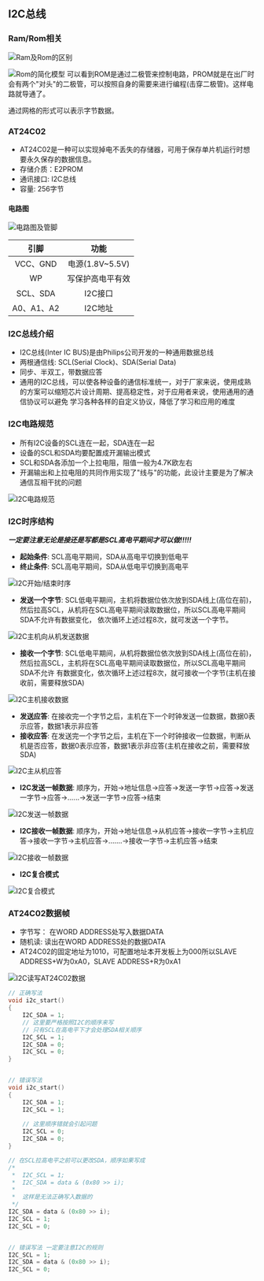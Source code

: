 ## I2C总线

### Ram/Rom相关
![Ram及Rom的区别](./images/ram_rom.png)

![Rom的简化模型](./images/rom_model.png)
可以看到ROM是通过二极管来控制电路，PROM就是在出厂时会有两个"对头"的二极管，可以按照自身的需要来进行编程(击穿二极管)。这样电路就导通了。

通过网格的形式可以表示字节数据。

### AT24C02
* AT24C02是一种可以实现掉电不丢失的存储器，可用于保存单片机运行时想要永久保存的数据信息。
* 存储介质：E2PROM
* 通讯接口: I2C总线
* 容量: 256字节

#### 电路图
![电路图及管脚](./images/circuit.png)

|引脚|功能|
|:---:|:---:|
|VCC、GND|电源(1.8V~5.5V)|
|WP|写保护高电平有效|
|SCL、SDA|I2C接口|
|A0、A1、A2|I2C地址|

### I2C总线介绍

* I2C总线(Inter IC BUS)是由Philips公司开发的一种通用数据总线
* 两根通信线: SCL(Serial Clock)、SDA(Serial Data)
* 同步、半双工，带数据应答
* 通用的I2C总线，可以使各种设备的通信标准统一，对于厂家来说，使用成熟的方案可以缩短芯片设计周期、提高稳定性，对于应用者来说，使用通用的通信协议可以避免
学习各种各样的自定义协议，降低了学习和应用的难度
  
### I2C电路规范
* 所有I2C设备的SCL连在一起，SDA连在一起
* 设备的SCL和SDA均要配置成开漏输出模式
* SCL和SDA各添加一个上拉电阻，阻值一般为4.7K欧左右
* 开漏输出和上拉电阻的共同作用实现了"线与"的功能，此设计主要是为了解决通信互相干扰的问题

![I2C电路规范](./images/i2c_circuit.png)

### I2C时序结构

***一定要注意无论是接还是写都是SCL高电平期间才可以做!!!!!***

* **起始条件**: SCL高电平期间，SDA从高电平切换到低电平
* **终止条件**: SCL高电平期间，SDA从低电平切换到高电平

![I2C开始/结束时序](./images/i2c_con_sequence.png)


* **发送一个字节**: SCL低电平期间，主机将数据位依次放到SDA线上(高位在前)，然后拉高SCL，从机将在SCL高电平期间读取数据位，所以SCL高电平期间SDA不允许有数据变化，
依次循环上述过程8次，就可发送一个字节。
  
![I2C主机向从机发送数据](./images/i2c_con_send_sequence.png)

* **接收一个字节**: SCL低电平期间，从机将数据位依次放到SDA线上(高位在前)，然后拉高SCL，主机将在SCL高电平期间读取数据位，所以SCL高电平期间SDA不允许
有数据变化，依次循环上述过程8次，就可接收一个字节(主机在接收前，需要释放SDA)
  
![I2C主机接收数据](./images/i2c_con_receive_sequence.png)

* **发送应答**: 在接收完一个字节之后，主机在下一个时钟发送一位数据，数据0表示应答，数据1表示非应答
* **接收应答**: 在发送完一个字节之后，主机在下一个时钟接收一位数据，判断从机是否应答，数据0表示应答，数据1表示非应答(主机在接收之前，需要释放SDA)

![I2C主从机应答](./images/i2c_con_answer_sequence.png)

* **I2C发送一帧数据**: 顺序为，开始->地址信息->应答->发送一字节->应答->发送一字节->应答->......->发送一字节->应答->结束

![I2C发送一帧数据](./images/i2c_send_a_frame_data.png)

* **I2C接收一帧数据**: 顺序为，开始->地址信息->从机应答->接收一字节->主机应答->接收一字节->主机应答->.......->接收一字节->主机应答->结束 

![I2C接收一帧数据](./images/i2c_receive_a_frame_data.png)

* **I2C复合模式**

![I2C复合模式](./images/i2c_combine_send_receive_data.png)

### AT24C02数据帧
* 字节写： 在WORD ADDRESS处写入数据DATA
* 随机读: 读出在WORD ADDRESS处的数据DATA
* AT24C02的固定地址为1010，可配置地址本开发板上为000所以SLAVE ADDRESS+W为0xA0，SLAVE ADDRESS+R为0xA1

![I2C读写AT24C02数据](./images/i2c_at24c02.png)


```c
// 正确写法
void i2c_start()
{
    I2C_SDA = 1;
    // 这里要严格按照I2C的顺序来写
    // 只有SCL在高电平下才会处理SDA相关顺序
    I2C_SCL = 1;
    I2C_SDA = 0;
    I2C_SCL = 0;
}


// 错误写法
void i2c_start()
{
    I2C_SDA = 1;
    I2C_SCL = 1;
    
    // 这里顺序错就会引起问题
    I2C_SCL = 0;
    I2C_SDA = 0;
}

// 在SCL拉高电平之前可以更改SDA，顺序如果写成
/*
 *  I2C_SCL = 1;
 *  I2C_SDA = data & (0x80 >> i);
 *
 *  这样是无法正确写入数据的
 */
I2C_SDA = data & (0x80 >> i);
I2C_SCL = 1;
I2C_SCL = 0;


// 错误写法 一定要注意I2C的规则
I2C_SCL = 1;
I2C_SDA = data & (0x80 >> i);
I2C_SCL = 0;
```